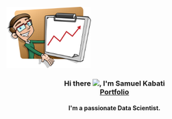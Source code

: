 
<a href="#"><img width="39%" height="auto" src="profile.png" height="70px"/></a>
<h3 align="center"> Hi there <img src = "https://raw.githubusercontent.com/MartinHeinz/MartinHeinz/master/wave.gif" width="30px">, I'm Samuel Kabati</> 
<a href="https://antonygatua.github.io/Muiko/" ><br>Portfolio</a></h3>
<h4 align="center">I'm a passionate Data Scientist.</h4>
